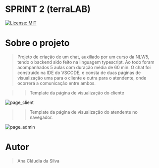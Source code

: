 # SPRINT 2 (terraLAB)

[![License: MIT](https://img.shields.io/badge/License-MIT-yellow.svg)](https://opensource.org/licenses/MIT)

# Sobre o projeto

> Projeto de criação de um chat, auxiliado por um curso da NLW5, tendo o backend sido feito na linguagem typescript. Ao todo foram acompanhados 5 aulas com duração média de 60 min. O chat foi construído na IDE do VSCODE, e consta de duas páginas de visualização uma para o cliente e outra para o atendente, onde ocorrerá a comunicação entre ambos.


>> Template da página de visualização do cliente
 
![page_client](https://github.com/acilva/processo_seletivo_terraLAB_sprint2/assets/98473798/94f547ac-6c1c-41d5-8ae0-f85a2f31287b)


>> Template da página de visualização do atendente no navegador.

![page_admin](https://github.com/acilva/processo_seletivo_terraLAB_sprint2/assets/98473798/05b74686-d1c7-4c7f-bc21-511e8731050a)

# Autor
>Ana Cláudia da Silva



